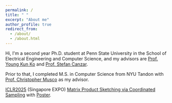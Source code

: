 ```yaml
---
permalink: /
title: " "
excerpt: "About me"
author_profile: true
redirect_from: 
  - /about/
  - /about.html
---
```


Hi, I'm a second year Ph.D. student at Penn State University in the School of Electrical Engineering and Computer Science, and my advisors are [Prof. Young Kun Ko](https://youngkunko.github.io/) and [Prof. Stefan Canzar](https://canzarlab.com/).

Prior to that, I completed M.S. in Computer Science from NYU Tandon with [Prof. Christopher Musco](https://www.chrismusco.com/) as my advisor. 

[ICLR2025](https://iclr.cc/Conferences/2025) (Singapore EXPO) [Matrix Product Sketching via Coordinated Sampling](/files/12181_Matrix_Product_Sketching-2.pdf) with [Poster](/files/iclr2025_matrix_product__Copy_.pdf).

